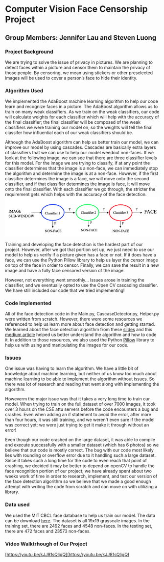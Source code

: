 # Computer Vision Face Censorship Project
## Group Members: Jennifer Lau and Steven Luong
### Project Background
We are trying to solve the issue of privacy in pictures. We are planning to detect faces within a picture and censor them to maintain the privacy of those people. By censoring, we mean using stickers or other preselected images will be used to cover a person’s face to hide their identity.

### Algorithm Used
We implemented the AdaBoost machine learning algorithm to help our code learn and recognize faces in a picture. The AdaBoost algorithm allows us to train on many weak classifiers. As we train on the weak classifiers, our code will calculate weights for each classifier which will help with the accuracy of the final classifier; the final classifier will be composed of the weak classifiers we were training our model on, so the weights will tell the final classifer how influential each of our weak classifiers should be.

Although the AdaBoost algorithm can help us better train our model, we can improve our model by using cascades. Cascades are basically extra layers of classifiers that we can use to help our model weedout non-faces. If we look at the following image, we can see that there are three classifier levels for this model. For the image we are trying to classify, if at any point the classifier determines that the image is a non-face, we can immediately stop the algorithm and determine the image is at a non-face. However, if the first classifier determines the image is a face, we will move onto the second classifier, and if that classifier determines the image is face, it will move onto the final classifier. With each classifier we go through, the stricter the requirement gets which helps with the accuracy of the face detection.
![Cascade Visual](./cascade.png)

Training and developing the face detection is the hardest part of our project. However, after we got that portion set up, we just need to use our model to help us verify if a picture given has a face or not. If it does have a face, we can use the Python Pillow library to help us layer the censor image on top of the face in order to censor. Finally, we can save the result in a new image and have a fully face censored version of the image.

However, not everything went smoothly... Issues arose in training the classifier, and we eventually opted to use the Open CV cascading classifier. We have still included our code that we tried implementing!

### Code Implemented
All of the face detection code in the Main.py, CascaseDetector.py, Helper.py were written from scratch. However, there were some resources we referenced to help us learn more about face detection and getting started. We learned about the face detection algorithm from these [slides](https://courses.cs.washington.edu/courses/cse455/16wi/notes/15_FaceDetection.pdf) and this [medium article](https://medium.datadriveninvestor.com/understanding-and-implementing-the-viola-jones-image-classification-algorithm-85621f7fe20b) helped us better understand the algorithm and how to code it. In addition to those resources, we also used the Python [Pillow](https://pillow.readthedocs.io/en/stable/) library to help us with using and manipulating the images for our code.


### Issues
One issue was having to learn the algorithm. We have a little bit of knowledge about machine learning, but neither of us know too much about machine learning to be able to implement the algorithm without issues. So there was lot of research and reading that went along with implementing the algorithm.

Howeverm the major issue was that it takes a very long time to train our model. When trying to train on the full dataset of over 7000 images, it took over 3 hours on the CSE attu servers before the code encounters a bug and crashes. Even when adding an if statement to avoid the error, after more than four hours, it was still training, and we weren't even sure if the model was correct yet; we were just trying to get it make it through without an error!

Even though our code crashed on the large dataset, it was able to compile and execute successfully with a smaller dataset (which has 6 photos) so we believe that our code is mostly correct. The bug with our code most likely lies with rounding or overflow error due to it handling such a large dataset. Since it takes such a long time for the code to even reach that point of crashing, we decided it may be better to depend on openCV to handle the face recognition portion of our project; we have already spent about two weeks work of time in order to research, implement, and test our version of the face detection algorithm so we believe that we made a good enough attempt with writing the code from scratch and can move on with utilizing a library.


### Data used
We used the MIT CBCL face database to help us train our model. The data can be download [here](http://cbcl.mit.edu/software-datasets/FaceData2.html). The dataset is all 19x19 grayscale images. In the training set, there are 2492 faces and 4548 non-faces. In the testing set, there are 472 faces and 23573 non-faces.

### Video Walktrhough of Our Project
[https://youtu.be/kJJ81sQligQ](https://youtu.be/kJJ81sQligQ)
